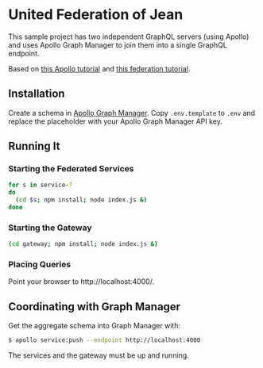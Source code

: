 # United Federation of Jean

This sample project has two independent GraphQL servers (using Apollo) and uses
Apollo Graph Manager to join them into a single GraphQL endpoint.

Based on [this Apollo tutorial](https://www.apollographql.com/docs/apollo-server/getting-started/)
and [this federation tutorial](https://www.apollographql.com/docs/apollo-server/federation/introduction/).

## Installation

Create a schema in [Apollo Graph Manager](https://engine.apollographql.com/).
Copy `.env.template` to `.env` and replace the placeholder with your Apollo
Graph Manager API key.

## Running It

### Starting the Federated Services

```bash
for s in service-?
do
  (cd $s; npm install; node index.js &)
done
```

### Starting the Gateway

```bash
(cd gateway; npm install; node index.js &)
```

### Placing Queries

Point your browser to http://localhost:4000/.

## Coordinating with Graph Manager

Get the aggregate schema into Graph Manager with:

```bash
$ apollo service:push --endpoint http://localhost:4000
```

The services and the gateway must be up and running.
